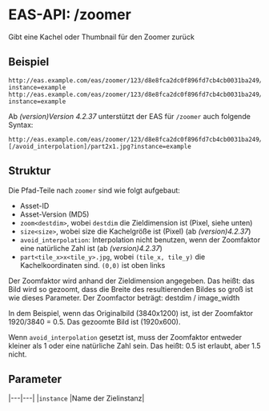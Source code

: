 #  EAS-API: /zoomer

Gibt eine Kachel oder Thumbnail für den Zoomer zurück

##  Beispiel

~~~
http://eas.example.com/eas/zoomer/123/d8e8fca2dc0f896fd7cb4cb0031ba249/zoom1920/part2x1.jpg?instance=example
http://eas.example.com/eas/zoomer/123/d8e8fca2dc0f896fd7cb4cb0031ba249/thumbnail.jpg?instance=example
~~~


Ab *(version)Version 4.2.37* unterstützt der EAS für `/zoomer` auch folgende Syntax:

~~~
http://eas.example.com/eas/zoomer/123/d8e8fca2dc0f896fd7cb4cb0031ba249/zoom1920[/size256][/avoid_interpolation]/part2x1.jpg?instance=example
~~~

##  Struktur

Die Pfad-Teile nach `zoomer` sind wie folgt aufgebaut:

* Asset-ID
* Asset-Version (MD5)
* `zoom<destdim>`, wobei `destdim` die Zieldimension ist (Pixel, siehe unten)
* `size<size>`, wobei size die Kachelgröße ist (Pixel) (ab *(version)4.2.37*)
* `avoid_interpolation`: Interpolation nicht benutzen, wenn der Zoomfaktor eine natürliche Zahl ist (ab *(version)4.2.37*)
* `part<tile_x>x<tile_y>.jpg`, wobei `(tile_x, tile_y)` die Kachelkoordinaten sind. `(0,0)` ist oben links

Der Zoomfaktor wird anhand der Zieldimension angegeben. Das heißt: das Bild wird so gezoomt, dass die Breite des resultierenden Bildes so groß ist wie dieses Parameter.
Der Zoomfactor beträgt: destdim / image_width

In dem Beispiel, wenn das Originalbild (3840x1200) ist, ist der Zoomfaktor 1920/3840 = 0.5. Das gezoomte Bild ist (1920x600).

Wenn `avoid_interpolation` gesetzt ist, muss der Zoomfaktor entweder kleiner als 1 oder eine natürliche Zahl sein. Das heißt: 0.5 ist erlaubt, aber 1.5 nicht.

##  Parameter


|---|---|
|`instance`          |Name der Zielinstanz|



